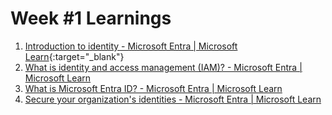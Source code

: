 # Week #1 Learnings

1. [Introduction to identity - Microsoft Entra | Microsoft Learn](https://learn.microsoft.com/en-us/entra/fundamentals/identity-fundamental-concepts){:target="_blank"}
2. [What is identity and access management (IAM)? - Microsoft Entra | Microsoft Learn](https://learn.microsoft.com/en-us/entra/fundamentals/introduction-identity-access-management)
3. [What is Microsoft Entra ID? - Microsoft Entra | Microsoft Learn](https://learn.microsoft.com/en-us/entra/fundamentals/whatis)
4. [Secure your organization's identities - Microsoft Entra | Microsoft Learn](https://learn.microsoft.com/en-us/entra/fundamentals/concept-secure-remote-workers)
